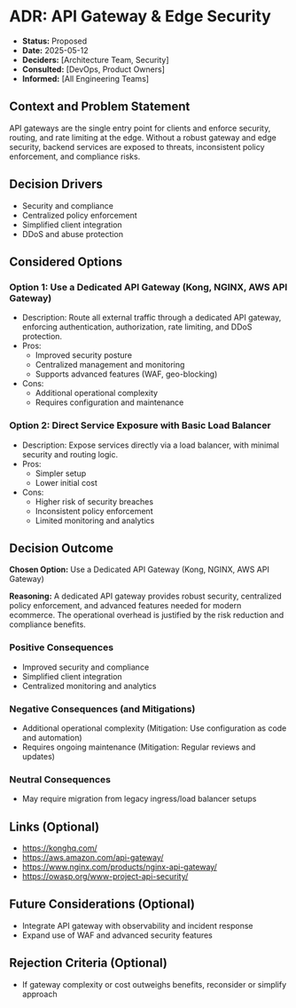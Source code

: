 # ADR: API Gateway & Edge Security

*   **Status:** Proposed
*   **Date:** 2025-05-12
*   **Deciders:** [Architecture Team, Security]
*   **Consulted:** [DevOps, Product Owners]
*   **Informed:** [All Engineering Teams]

## Context and Problem Statement

API gateways are the single entry point for clients and enforce security, routing, and rate limiting at the edge. Without a robust gateway and edge security, backend services are exposed to threats, inconsistent policy enforcement, and compliance risks.

## Decision Drivers
*   Security and compliance
*   Centralized policy enforcement
*   Simplified client integration
*   DDoS and abuse protection

## Considered Options

### Option 1: Use a Dedicated API Gateway (Kong, NGINX, AWS API Gateway)
*   Description: Route all external traffic through a dedicated API gateway, enforcing authentication, authorization, rate limiting, and DDoS protection.
*   Pros:
    *   Improved security posture
    *   Centralized management and monitoring
    *   Supports advanced features (WAF, geo-blocking)
*   Cons:
    *   Additional operational complexity
    *   Requires configuration and maintenance

### Option 2: Direct Service Exposure with Basic Load Balancer
*   Description: Expose services directly via a load balancer, with minimal security and routing logic.
*   Pros:
    *   Simpler setup
    *   Lower initial cost
*   Cons:
    *   Higher risk of security breaches
    *   Inconsistent policy enforcement
    *   Limited monitoring and analytics

## Decision Outcome

**Chosen Option:** Use a Dedicated API Gateway (Kong, NGINX, AWS API Gateway)

**Reasoning:**
A dedicated API gateway provides robust security, centralized policy enforcement, and advanced features needed for modern ecommerce. The operational overhead is justified by the risk reduction and compliance benefits.

### Positive Consequences
*   Improved security and compliance
*   Simplified client integration
*   Centralized monitoring and analytics

### Negative Consequences (and Mitigations)
*   Additional operational complexity (Mitigation: Use configuration as code and automation)
*   Requires ongoing maintenance (Mitigation: Regular reviews and updates)

### Neutral Consequences
*   May require migration from legacy ingress/load balancer setups

## Links (Optional)
*   https://konghq.com/
*   https://aws.amazon.com/api-gateway/
*   https://www.nginx.com/products/nginx-api-gateway/
*   https://owasp.org/www-project-api-security/

## Future Considerations (Optional)
*   Integrate API gateway with observability and incident response
*   Expand use of WAF and advanced security features

## Rejection Criteria (Optional)
*   If gateway complexity or cost outweighs benefits, reconsider or simplify approach
